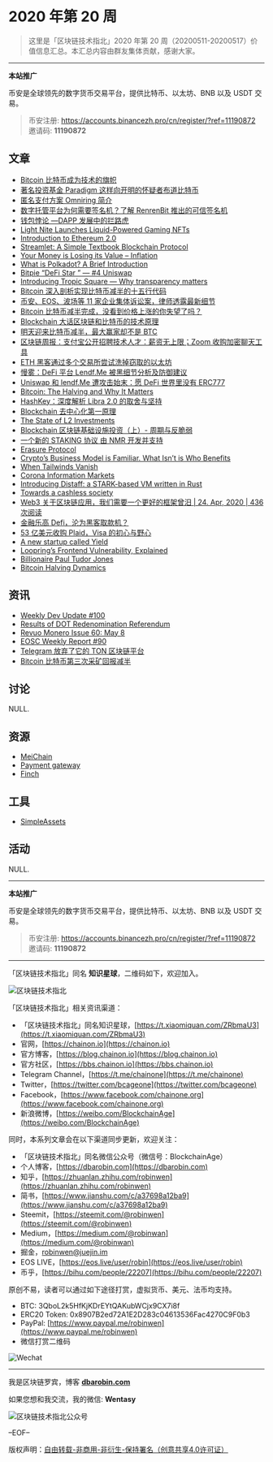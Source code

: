 # 2020 年第 20 周

> 这里是「区块链技术指北」2020 年第 20 周（20200511-20200517）价值信息汇总。本汇总内容由群友集体贡献，感谢大家。

***

**本站推广**

币安是全球领先的数字货币交易平台，提供比特币、以太坊、BNB 以及 USDT 交易。

> 币安注册: https://accounts.binancezh.pro/cn/register/?ref=11190872
> 邀请码: **11190872**

## 文章

* [Bitcoin 比特币成为技术的旗帜](https://bbs.chainon.io/d/5684)
* [著名投资基金 Paradigm 这样向开明的怀疑者布道比特币](https://bbs.chainon.io/d/5685)
* [匿名支付方案 Omniring 简介](https://bbs.chainon.io/d/5686)
* [数字托管平台为何需要签名机？了解 RenrenBit 推出的可信签名机](https://bbs.chainon.io/d/5687)
* [钱包悖论 —DAPP 发展中的拦路虎](https://bbs.chainon.io/d/5688)
* [Light Nite Launches Liquid-Powered Gaming NFTs](https://bbs.chainon.io/d/5689)
* [Introduction to Ethereum 2.0](https://bbs.chainon.io/d/5690)
* [Streamlet: A Simple Textbook Blockchain Protocol](https://bbs.chainon.io/d/5691)
* [Your Money is Losing its Value – Inflation](https://bbs.chainon.io/d/5692)
* [What is Polkadot? A Brief Introduction](https://bbs.chainon.io/d/5695)
* [Bitpie “DeFi Star ” — #4 Uniswap](https://bbs.chainon.io/d/5697)
* [Introducing Tropic Square — Why transparency matters](https://bbs.chainon.io/d/5699)
* [Bitcoin 深入剖析实现比特币减半的十五行代码](https://bbs.chainon.io/d/5700)
* [币安、EOS、波场等 11 家企业集体诉讼案，律师透露最新细节](https://bbs.chainon.io/d/5701)
* [Bitcoin 比特币减半完成，没看到价格上涨的你失望了吗？](https://bbs.chainon.io/d/5702)
* [Blockchain 大话区块链和比特币的技术原理](https://bbs.chainon.io/d/5703)
* [明天迎来比特币减半，最大赢家却不是 BTC](https://bbs.chainon.io/d/5704)
* [区块链周报：支付宝公开招聘技术人才：薪资无上限；Zoom 收购加密聊天工具](https://bbs.chainon.io/d/5705)
* [ETH 黑客通过多个交易所尝试洗掉窃取的以太坊](https://bbs.chainon.io/d/5706)
* [慢雾：DeFi 平台 Lendf.Me 被黑细节分析及防御建议](https://bbs.chainon.io/d/5709)
* [Uniswap 和 lendf.Me 遭攻击始末：愿 DeFi 世界里没有 ERC777](https://bbs.chainon.io/d/5710)
* [Bitcoin: The Halving and Why It Matters](https://bbs.chainon.io/d/5711)
* [HashKey：深度解析 Libra 2.0 的取舍与坚持](https://bbs.chainon.io/d/5712)
* [Blockchain 去中心化第一原理](https://bbs.chainon.io/d/5713)
* [The State of L2 Investments](https://bbs.chainon.io/d/5714)
* [Blockchain 区块链基础设施投资（上）- 周期与反脆弱](https://bbs.chainon.io/d/5715)
* [一个新的 STAKING 协议 由 NMR 开发并支持](https://bbs.chainon.io/d/5716)
* [Erasure Protocol](https://bbs.chainon.io/d/5717)
* [Crypto’s Business Model is Familiar. What Isn’t is Who Benefits](https://bbs.chainon.io/d/5718)
* [When Tailwinds Vanish](https://bbs.chainon.io/d/5719)
* [Corona Information Markets](https://bbs.chainon.io/d/5720)
* [Introducing Distaff: a STARK-based VM written in Rust](https://bbs.chainon.io/d/5721)
* [Towards a cashless society](https://bbs.chainon.io/d/5722)
* [Web3 关于区块链应用，我们需要一个更好的框架曾汨   |   24. Apr, 2020   |   436 次阅读](https://bbs.chainon.io/d/5723)
* [金融乐高 Defi，沦为黑客取款机？](https://bbs.chainon.io/d/5724)
* [53 亿美元收购 Plaid，Visa 的初心与野心](https://bbs.chainon.io/d/5725)
* [A new startup called Yield](https://bbs.chainon.io/d/5726)
* [Loopring’s Frontend Vulnerability, Explained](https://bbs.chainon.io/d/5727)
* [Billionaire Paul Tudor Jones](https://bbs.chainon.io/d/5728)
* [Bitcoin Halving Dynamics](https://bbs.chainon.io/d/5729)

## 资讯

* [Weekly Dev Update #100](https://bbs.chainon.io/d/5693)
* [Results of DOT Redenomination Referendum](https://bbs.chainon.io/d/5694)
* [Revuo Monero Issue 60: May 8](https://bbs.chainon.io/d/5696)
* [EOSC Weekly Report #90](https://bbs.chainon.io/d/5698)
* [Telegram 放弃了它的 TON 区块链平台](https://bbs.chainon.io/d/5707)
* [Bitcoin 比特币第三次采矿回报减半](https://bbs.chainon.io/d/5708)

## 讨论

NULL.

## 资源

* [MeiChain](https://bbs.chainon.io/d/5730)
* [Payment gateway](https://bbs.chainon.io/d/5731)
* [Finch](https://bbs.chainon.io/d/5732)

## 工具

* [SimpleAssets](https://bbs.chainon.io/d/5733)

## 活动

NULL.

***

**本站推广**

币安是全球领先的数字货币交易平台，提供比特币、以太坊、BNB 以及 USDT 交易。

> 币安注册: https://accounts.binancezh.pro/cn/register/?ref=11190872
> 邀请码: **11190872**

***

「区块链技术指北」同名 **知识星球**，二维码如下，欢迎加入。

![区块链技术指北](https://cdn.dbarobin.com/3YzonTR.png)

「区块链技术指北」相关资讯渠道：

* 「区块链技术指北」同名知识星球，[https://t.xiaomiquan.com/ZRbmaU3](https://t.xiaomiquan.com/ZRbmaU3)
* 官网，[https://chainon.io](https://chainon.io)
* 官方博客，[https://blog.chainon.io](https://blog.chainon.io)
* 官方社区，[https://bbs.chainon.io](https://bbs.chainon.io)
* Telegram Channel，[https://t.me/chainone](https://t.me/chainone)
* Twitter，[https://twitter.com/bcageone](https://twitter.com/bcageone)
* Facebook，[https://www.facebook.com/chainone.org](https://www.facebook.com/chainone.org)
* 新浪微博，[https://weibo.com/BlockchainAge](https://weibo.com/BlockchainAge)

同时，本系列文章会在以下渠道同步更新，欢迎关注：

* 「区块链技术指北」同名微信公众号（微信号：BlockchainAge）
* 个人博客，[https://dbarobin.com](https://dbarobin.com)
* 知乎，[https://zhuanlan.zhihu.com/robinwen](https://zhuanlan.zhihu.com/robinwen)
* 简书，[https://www.jianshu.com/c/a37698a12ba9](https://www.jianshu.com/c/a37698a12ba9)
* Steemit，[https://steemit.com/@robinwen](https://steemit.com/@robinwen)
* Medium，[https://medium.com/@robinwan](https://medium.com/@robinwan)
* 掘金，[robinwen@juejin.im](https://juejin.im/user/5673ccae60b2260ee435f89a/posts)
* EOS LIVE，[https://eos.live/user/robin](https://eos.live/user/robin)
* 币乎，[https://bihu.com/people/22207](https://bihu.com/people/22207)

原创不易，读者可以通过如下途径打赏，虚拟货币、美元、法币均支持。

* BTC: 3QboL2k5HfKjKDrEYtQAKubWCjx9CX7i8f
* ERC20 Token: 0x8907B2ed72A1E2D283c04613536Fac4270C9F0b3
* PayPal: [https://www.paypal.me/robinwen](https://www.paypal.me/robinwen)
* 微信打赏二维码

![Wechat](https://cdn.dbarobin.com/SzoNl5b.jpg)

***

我是区块链罗宾，博客 **[dbarobin.com](https://dbarobin.com/)**

如果您想和我交流，我的微信: **Wentasy**

![区块链技术指北公众号](https://cdn.dbarobin.com/w0wignb.png)

–EOF–

版权声明：[自由转载-非商用-非衍生-保持署名（创意共享4.0许可证）](http://creativecommons.org/licenses/by-nc-nd/4.0/deed.zh)